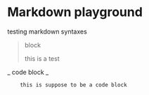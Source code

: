 # Markdown playground

testing markdown syntaxes

> block
>
> this is a test

_ code block _

		this is suppose to be a code block